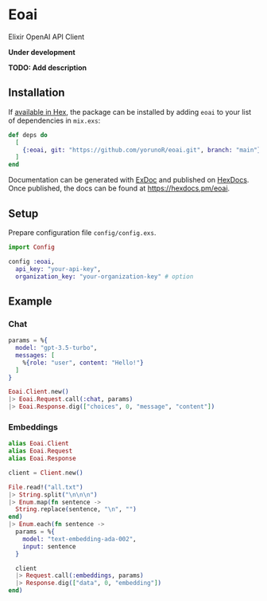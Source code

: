 # Eoai

Elixir OpenAI API Client

**Under development**

**TODO: Add description**

## Installation

If [available in Hex](https://hex.pm/docs/publish), the package can be installed
by adding `eoai` to your list of dependencies in `mix.exs`:

```elixir
def deps do
  [
    {:eoai, git: "https://github.com/yorunoR/eoai.git", branch: "main"}
  ]
end
```

Documentation can be generated with [ExDoc](https://github.com/elixir-lang/ex_doc)
and published on [HexDocs](https://hexdocs.pm). Once published, the docs can
be found at <https://hexdocs.pm/eoai>.

## Setup

Prepare configuration file `config/config.exs`.

```elixir
import Config

config :eoai,
  api_key: "your-api-key",
  organization_key: "your-organization-key" # option
```

## Example

### Chat

```elixir
params = %{
  model: "gpt-3.5-turbo",
  messages: [
    %{role: "user", content: "Hello!"}
  ]
}

Eoai.Client.new()
|> Eoai.Request.call(:chat, params)
|> Eoai.Response.dig(["choices", 0, "message", "content"])
```

### Embeddings

```elixir
alias Eoai.Client
alias Eoai.Request
alias Eoai.Response

client = Client.new()

File.read!("all.txt")
|> String.split("\n\n\n")
|> Enum.map(fn sentence ->
  String.replace(sentence, "\n", "")
end)
|> Enum.each(fn sentence ->
  params = %{
    model: "text-embedding-ada-002",
    input: sentence
  }

  client
  |> Request.call(:embeddings, params)
  |> Response.dig(["data", 0, "embedding"])
end)
```
